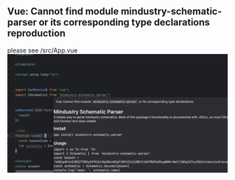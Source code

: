 ## Vue: Cannot find module mindustry-schematic-parser or its corresponding type declarations reproduction
please see /src/App.vue
<img src="./import-error.png">